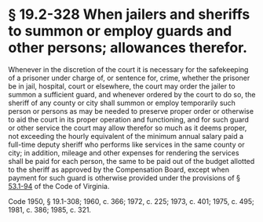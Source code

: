 # § 19.2-328 When jailers and sheriffs to summon or employ guards and other persons; allowances therefor.

<p>Whenever in the discretion of the court it is necessary for the safekeeping of a prisoner under charge of, or sentence for, crime, whether the prisoner be in jail, hospital, court or elsewhere, the court may order the jailer to summon a sufficient guard, and whenever ordered by the court to do so, the sheriff of any county or city shall summon or employ temporarily such person or persons as may be needed to preserve proper order or otherwise to aid the court in its proper operation and functioning, and for such guard or other service the court may allow therefor so much as it deems proper, not exceeding the hourly equivalent of the minimum annual salary paid a full-time deputy sheriff who performs like services in the same county or city; in addition, mileage and other expenses for rendering the services shall be paid for each person, the same to be paid out of the budget allotted to the sheriff as approved by the Compensation Board, except when payment for such guard is otherwise provided under the provisions of § <a href='http://law.lis.virginia.gov/vacode/53.1-94/'>53.1-94</a> of the Code of Virginia.</p><p>Code 1950, § 19.1-308; 1960, c. 366; 1972, c. 225; 1973, c. 401; 1975, c. 495; 1981, c. 386; 1985, c. 321.</p>